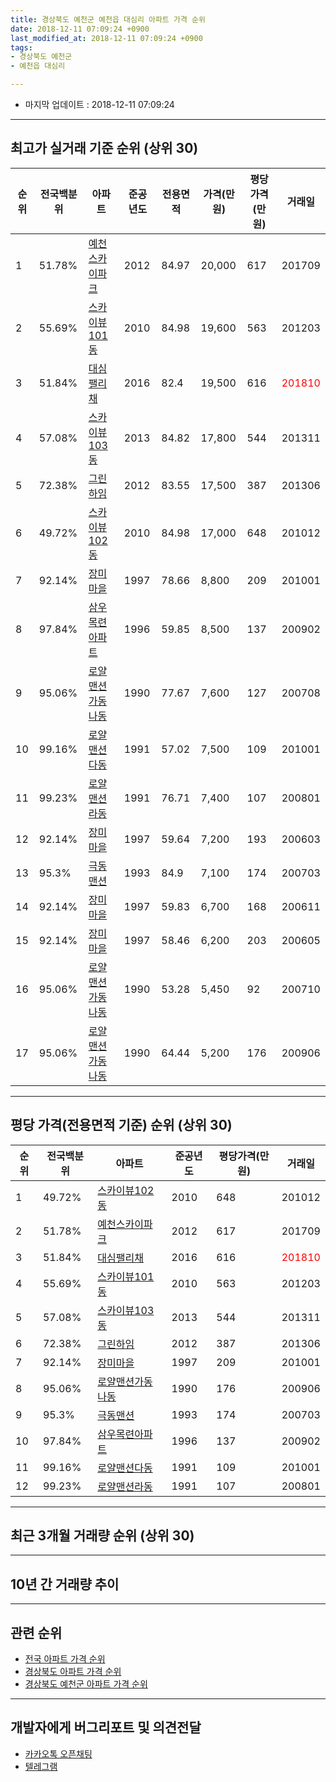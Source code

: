 ```yaml
---
title: 경상북도 예천군 예천읍 대심리 아파트 가격 순위
date: 2018-12-11 07:09:24 +0900
last_modified_at: 2018-12-11 07:09:24 +0900
tags:
- 경상북도 예천군
- 예천읍 대심리

---
```


* 마지막 업데이트 : 2018-12-11 07:09:24

---

## 최고가 실거래 기준 순위 (상위 30)


|순위|전국백분위|아파트|준공년도|전용면적|가격(만원)|평당가격(만원)|거래일|
|---|---|---|---|---|---|---|---|
|1|51.78%|[예천스카이파크](https://search.naver.com/search.naver?query=%EA%B2%BD%EC%83%81%EB%B6%81%EB%8F%84+%EC%98%88%EC%B2%9C%EA%B5%B0+%EC%98%88%EC%B2%9C%EC%9D%8D+%EB%8C%80%EC%8B%AC%EB%A6%AC+%EC%98%88%EC%B2%9C%EC%8A%A4%EC%B9%B4%EC%9D%B4%ED%8C%8C%ED%81%AC)|2012|84.97|20,000|617|201709|
|2|55.69%|[스카이뷰101동](https://search.naver.com/search.naver?query=%EA%B2%BD%EC%83%81%EB%B6%81%EB%8F%84+%EC%98%88%EC%B2%9C%EA%B5%B0+%EC%98%88%EC%B2%9C%EC%9D%8D+%EB%8C%80%EC%8B%AC%EB%A6%AC+%EC%8A%A4%EC%B9%B4%EC%9D%B4%EB%B7%B0101%EB%8F%99)|2010|84.98|19,600|563|201203|
|3|51.84%|[대심팰리채](https://search.naver.com/search.naver?query=%EA%B2%BD%EC%83%81%EB%B6%81%EB%8F%84+%EC%98%88%EC%B2%9C%EA%B5%B0+%EC%98%88%EC%B2%9C%EC%9D%8D+%EB%8C%80%EC%8B%AC%EB%A6%AC+%EB%8C%80%EC%8B%AC%ED%8C%B0%EB%A6%AC%EC%B1%84)|2016|82.4|19,500|616|<span style="color:red">201810</span>|
|4|57.08%|[스카이뷰103동](https://search.naver.com/search.naver?query=%EA%B2%BD%EC%83%81%EB%B6%81%EB%8F%84+%EC%98%88%EC%B2%9C%EA%B5%B0+%EC%98%88%EC%B2%9C%EC%9D%8D+%EB%8C%80%EC%8B%AC%EB%A6%AC+%EC%8A%A4%EC%B9%B4%EC%9D%B4%EB%B7%B0103%EB%8F%99)|2013|84.82|17,800|544|201311|
|5|72.38%|[그린하임](https://search.naver.com/search.naver?query=%EA%B2%BD%EC%83%81%EB%B6%81%EB%8F%84+%EC%98%88%EC%B2%9C%EA%B5%B0+%EC%98%88%EC%B2%9C%EC%9D%8D+%EB%8C%80%EC%8B%AC%EB%A6%AC+%EA%B7%B8%EB%A6%B0%ED%95%98%EC%9E%84)|2012|83.55|17,500|387|201306|
|6|49.72%|[스카이뷰102동](https://search.naver.com/search.naver?query=%EA%B2%BD%EC%83%81%EB%B6%81%EB%8F%84+%EC%98%88%EC%B2%9C%EA%B5%B0+%EC%98%88%EC%B2%9C%EC%9D%8D+%EB%8C%80%EC%8B%AC%EB%A6%AC+%EC%8A%A4%EC%B9%B4%EC%9D%B4%EB%B7%B0102%EB%8F%99)|2010|84.98|17,000|648|201012|
|7|92.14%|[장미마을](https://search.naver.com/search.naver?query=%EA%B2%BD%EC%83%81%EB%B6%81%EB%8F%84+%EC%98%88%EC%B2%9C%EA%B5%B0+%EC%98%88%EC%B2%9C%EC%9D%8D+%EB%8C%80%EC%8B%AC%EB%A6%AC+%EC%9E%A5%EB%AF%B8%EB%A7%88%EC%9D%84)|1997|78.66|8,800|209|201001|
|8|97.84%|[삼우목련아파트](https://search.naver.com/search.naver?query=%EA%B2%BD%EC%83%81%EB%B6%81%EB%8F%84+%EC%98%88%EC%B2%9C%EA%B5%B0+%EC%98%88%EC%B2%9C%EC%9D%8D+%EB%8C%80%EC%8B%AC%EB%A6%AC+%EC%82%BC%EC%9A%B0%EB%AA%A9%EB%A0%A8%EC%95%84%ED%8C%8C%ED%8A%B8)|1996|59.85|8,500|137|200902|
|9|95.06%|[로얄맨션가동나동](https://search.naver.com/search.naver?query=%EA%B2%BD%EC%83%81%EB%B6%81%EB%8F%84+%EC%98%88%EC%B2%9C%EA%B5%B0+%EC%98%88%EC%B2%9C%EC%9D%8D+%EB%8C%80%EC%8B%AC%EB%A6%AC+%EB%A1%9C%EC%96%84%EB%A7%A8%EC%85%98%EA%B0%80%EB%8F%99%EB%82%98%EB%8F%99)|1990|77.67|7,600|127|200708|
|10|99.16%|[로얄맨션다동](https://search.naver.com/search.naver?query=%EA%B2%BD%EC%83%81%EB%B6%81%EB%8F%84+%EC%98%88%EC%B2%9C%EA%B5%B0+%EC%98%88%EC%B2%9C%EC%9D%8D+%EB%8C%80%EC%8B%AC%EB%A6%AC+%EB%A1%9C%EC%96%84%EB%A7%A8%EC%85%98%EB%8B%A4%EB%8F%99)|1991|57.02|7,500|109|201001|
|11|99.23%|[로얄맨션라동](https://search.naver.com/search.naver?query=%EA%B2%BD%EC%83%81%EB%B6%81%EB%8F%84+%EC%98%88%EC%B2%9C%EA%B5%B0+%EC%98%88%EC%B2%9C%EC%9D%8D+%EB%8C%80%EC%8B%AC%EB%A6%AC+%EB%A1%9C%EC%96%84%EB%A7%A8%EC%85%98%EB%9D%BC%EB%8F%99)|1991|76.71|7,400|107|200801|
|12|92.14%|[장미마을](https://search.naver.com/search.naver?query=%EA%B2%BD%EC%83%81%EB%B6%81%EB%8F%84+%EC%98%88%EC%B2%9C%EA%B5%B0+%EC%98%88%EC%B2%9C%EC%9D%8D+%EB%8C%80%EC%8B%AC%EB%A6%AC+%EC%9E%A5%EB%AF%B8%EB%A7%88%EC%9D%84)|1997|59.64|7,200|193|200603|
|13|95.3%|[극동맨션](https://search.naver.com/search.naver?query=%EA%B2%BD%EC%83%81%EB%B6%81%EB%8F%84+%EC%98%88%EC%B2%9C%EA%B5%B0+%EC%98%88%EC%B2%9C%EC%9D%8D+%EB%8C%80%EC%8B%AC%EB%A6%AC+%EA%B7%B9%EB%8F%99%EB%A7%A8%EC%85%98)|1993|84.9|7,100|174|200703|
|14|92.14%|[장미마을](https://search.naver.com/search.naver?query=%EA%B2%BD%EC%83%81%EB%B6%81%EB%8F%84+%EC%98%88%EC%B2%9C%EA%B5%B0+%EC%98%88%EC%B2%9C%EC%9D%8D+%EB%8C%80%EC%8B%AC%EB%A6%AC+%EC%9E%A5%EB%AF%B8%EB%A7%88%EC%9D%84)|1997|59.83|6,700|168|200611|
|15|92.14%|[장미마을](https://search.naver.com/search.naver?query=%EA%B2%BD%EC%83%81%EB%B6%81%EB%8F%84+%EC%98%88%EC%B2%9C%EA%B5%B0+%EC%98%88%EC%B2%9C%EC%9D%8D+%EB%8C%80%EC%8B%AC%EB%A6%AC+%EC%9E%A5%EB%AF%B8%EB%A7%88%EC%9D%84)|1997|58.46|6,200|203|200605|
|16|95.06%|[로얄맨션가동나동](https://search.naver.com/search.naver?query=%EA%B2%BD%EC%83%81%EB%B6%81%EB%8F%84+%EC%98%88%EC%B2%9C%EA%B5%B0+%EC%98%88%EC%B2%9C%EC%9D%8D+%EB%8C%80%EC%8B%AC%EB%A6%AC+%EB%A1%9C%EC%96%84%EB%A7%A8%EC%85%98%EA%B0%80%EB%8F%99%EB%82%98%EB%8F%99)|1990|53.28|5,450|92|200710|
|17|95.06%|[로얄맨션가동나동](https://search.naver.com/search.naver?query=%EA%B2%BD%EC%83%81%EB%B6%81%EB%8F%84+%EC%98%88%EC%B2%9C%EA%B5%B0+%EC%98%88%EC%B2%9C%EC%9D%8D+%EB%8C%80%EC%8B%AC%EB%A6%AC+%EB%A1%9C%EC%96%84%EB%A7%A8%EC%85%98%EA%B0%80%EB%8F%99%EB%82%98%EB%8F%99)|1990|64.44|5,200|176|200906|


---

## 평당 가격(전용면적 기준) 순위 (상위 30)


|순위|전국백분위|아파트|준공년도|평당가격(만원)|거래일|
|---|---|---|---|---|---|
|1|49.72%|[스카이뷰102동](https://search.naver.com/search.naver?query=%EA%B2%BD%EC%83%81%EB%B6%81%EB%8F%84+%EC%98%88%EC%B2%9C%EA%B5%B0+%EC%98%88%EC%B2%9C%EC%9D%8D+%EB%8C%80%EC%8B%AC%EB%A6%AC+%EC%8A%A4%EC%B9%B4%EC%9D%B4%EB%B7%B0102%EB%8F%99)|2010|648|201012|
|2|51.78%|[예천스카이파크](https://search.naver.com/search.naver?query=%EA%B2%BD%EC%83%81%EB%B6%81%EB%8F%84+%EC%98%88%EC%B2%9C%EA%B5%B0+%EC%98%88%EC%B2%9C%EC%9D%8D+%EB%8C%80%EC%8B%AC%EB%A6%AC+%EC%98%88%EC%B2%9C%EC%8A%A4%EC%B9%B4%EC%9D%B4%ED%8C%8C%ED%81%AC)|2012|617|201709|
|3|51.84%|[대심팰리채](https://search.naver.com/search.naver?query=%EA%B2%BD%EC%83%81%EB%B6%81%EB%8F%84+%EC%98%88%EC%B2%9C%EA%B5%B0+%EC%98%88%EC%B2%9C%EC%9D%8D+%EB%8C%80%EC%8B%AC%EB%A6%AC+%EB%8C%80%EC%8B%AC%ED%8C%B0%EB%A6%AC%EC%B1%84)|2016|616|<span style="color:red">201810</span>|
|4|55.69%|[스카이뷰101동](https://search.naver.com/search.naver?query=%EA%B2%BD%EC%83%81%EB%B6%81%EB%8F%84+%EC%98%88%EC%B2%9C%EA%B5%B0+%EC%98%88%EC%B2%9C%EC%9D%8D+%EB%8C%80%EC%8B%AC%EB%A6%AC+%EC%8A%A4%EC%B9%B4%EC%9D%B4%EB%B7%B0101%EB%8F%99)|2010|563|201203|
|5|57.08%|[스카이뷰103동](https://search.naver.com/search.naver?query=%EA%B2%BD%EC%83%81%EB%B6%81%EB%8F%84+%EC%98%88%EC%B2%9C%EA%B5%B0+%EC%98%88%EC%B2%9C%EC%9D%8D+%EB%8C%80%EC%8B%AC%EB%A6%AC+%EC%8A%A4%EC%B9%B4%EC%9D%B4%EB%B7%B0103%EB%8F%99)|2013|544|201311|
|6|72.38%|[그린하임](https://search.naver.com/search.naver?query=%EA%B2%BD%EC%83%81%EB%B6%81%EB%8F%84+%EC%98%88%EC%B2%9C%EA%B5%B0+%EC%98%88%EC%B2%9C%EC%9D%8D+%EB%8C%80%EC%8B%AC%EB%A6%AC+%EA%B7%B8%EB%A6%B0%ED%95%98%EC%9E%84)|2012|387|201306|
|7|92.14%|[장미마을](https://search.naver.com/search.naver?query=%EA%B2%BD%EC%83%81%EB%B6%81%EB%8F%84+%EC%98%88%EC%B2%9C%EA%B5%B0+%EC%98%88%EC%B2%9C%EC%9D%8D+%EB%8C%80%EC%8B%AC%EB%A6%AC+%EC%9E%A5%EB%AF%B8%EB%A7%88%EC%9D%84)|1997|209|201001|
|8|95.06%|[로얄맨션가동나동](https://search.naver.com/search.naver?query=%EA%B2%BD%EC%83%81%EB%B6%81%EB%8F%84+%EC%98%88%EC%B2%9C%EA%B5%B0+%EC%98%88%EC%B2%9C%EC%9D%8D+%EB%8C%80%EC%8B%AC%EB%A6%AC+%EB%A1%9C%EC%96%84%EB%A7%A8%EC%85%98%EA%B0%80%EB%8F%99%EB%82%98%EB%8F%99)|1990|176|200906|
|9|95.3%|[극동맨션](https://search.naver.com/search.naver?query=%EA%B2%BD%EC%83%81%EB%B6%81%EB%8F%84+%EC%98%88%EC%B2%9C%EA%B5%B0+%EC%98%88%EC%B2%9C%EC%9D%8D+%EB%8C%80%EC%8B%AC%EB%A6%AC+%EA%B7%B9%EB%8F%99%EB%A7%A8%EC%85%98)|1993|174|200703|
|10|97.84%|[삼우목련아파트](https://search.naver.com/search.naver?query=%EA%B2%BD%EC%83%81%EB%B6%81%EB%8F%84+%EC%98%88%EC%B2%9C%EA%B5%B0+%EC%98%88%EC%B2%9C%EC%9D%8D+%EB%8C%80%EC%8B%AC%EB%A6%AC+%EC%82%BC%EC%9A%B0%EB%AA%A9%EB%A0%A8%EC%95%84%ED%8C%8C%ED%8A%B8)|1996|137|200902|
|11|99.16%|[로얄맨션다동](https://search.naver.com/search.naver?query=%EA%B2%BD%EC%83%81%EB%B6%81%EB%8F%84+%EC%98%88%EC%B2%9C%EA%B5%B0+%EC%98%88%EC%B2%9C%EC%9D%8D+%EB%8C%80%EC%8B%AC%EB%A6%AC+%EB%A1%9C%EC%96%84%EB%A7%A8%EC%85%98%EB%8B%A4%EB%8F%99)|1991|109|201001|
|12|99.23%|[로얄맨션라동](https://search.naver.com/search.naver?query=%EA%B2%BD%EC%83%81%EB%B6%81%EB%8F%84+%EC%98%88%EC%B2%9C%EA%B5%B0+%EC%98%88%EC%B2%9C%EC%9D%8D+%EB%8C%80%EC%8B%AC%EB%A6%AC+%EB%A1%9C%EC%96%84%EB%A7%A8%EC%85%98%EB%9D%BC%EB%8F%99)|1991|107|200801|


---

## 최근 3개월 거래량 순위 (상위 30)


<div style="width:100%;">
    <canvas id="deal_count_ranking" height="250"></canvas>
</div>


<script>
new Chart(document.getElementById("deal_count_ranking"), {
    type: 'horizontalBar',
    data: {
        labels: ['로얄맨션가동나동', '장미마을', '대심팰리채'],
        datasets: [{
            label: '실거래 수',
            data: [1, 1, 1],
            borderColor: "rgba(255, 0, 128, 1)",
            backgroundColor: "rgba(255, 0, 128, 0.5)",
            fill: false,
        }]
    },
    options: {
        responsive: true,
        title: {
            display: true,
            text: '최근 3개월 거래량 순위'
        },
        tooltips: {
            mode: 'index',
            intersect: false,
            callbacks: {
                title: function(tooltipItems, data) {
                    return "실거래 수:";
                },
                label: function(tooltipItem, data) {
                    return data.labels[tooltipItem.index] + ": " + tooltipItem.xLabel;
                }
            }
        },
        hover: {
            mode: 'nearest',
            intersect: true
        },
        scales: {
            xAxes: [{
                display: true,
                scaleLabel: {
                    display: true,
                    labelString: '실거래 수'
                },
                ticks: {
                    suggestedMin: 0,
                }
            }],
            yAxes: [{
                display: true,
                ticks: {
                    autoSkip: false,
                    callback: function(value, index, values) {
                        if (value.length > 15)
                            return value.substr(0, 13) + "...";
                        else
                            return value;
                    }
                },
                scaleLabel: {
                    display: false,
                }
            }]
        }
    }
});

</script>


---

## 10년 간 거래량 추이


<div style="width:100%;">
    <canvas id="deal_progress" height="250"></canvas>
</div>

<script>
new Chart(document.getElementById("deal_progress"), {
    type: 'line',
    data: {
        labels: ['200812','200901','200902','200903','200904','200905','200906','200907','200908','200909','200910','200911','200912','201001','201002','201003','201004','201005','201006','201007','201008','201009','201010','201011','201012','201101','201102','201103','201104','201105','201106','201107','201108','201109','201110','201111','201112','201201','201202','201203','201204','201205','201206','201207','201208','201209','201210','201211','201212','201301','201302','201303','201304','201305','201306','201307','201308','201309','201310','201311','201312','201401','201402','201403','201404','201405','201406','201407','201408','201409','201410','201411','201412','201501','201502','201503','201504','201505','201506','201507','201508','201509','201510','201511','201512','201601','201602','201603','201604','201605','201606','201607','201608','201609','201610','201611','201612','201701','201702','201703','201704','201705','201706','201707','201708','201709','201710','201711','201712','201801','201802','201803','201804','201805','201806','201807','201808','201809','201810','201811','201812'],
        datasets: [{
            label: '실거래 수',
            pointRadius: 1,
            data: [0, 0, 1, 1, 3, 1, 1, 1, 1, 2, 1, 2, 0, 5, 4, 3, 1, 2, 2, 6, 1, 0, 1, 3, 1, 2, 1, 3, 1, 2, 2, 3, 1, 2, 1, 3, 3, 1, 0, 2, 2, 4, 2, 1, 0, 1, 7, 2, 3, 1, 3, 1, 3, 6, 9, 2, 6, 2, 4, 4, 2, 7, 4, 1, 2, 3, 0, 2, 1, 2, 2, 0, 3, 2, 3, 1, 2, 0, 3, 1, 2, 1, 2, 2, 0, 1, 2, 3, 1, 1, 1, 3, 2, 0, 0, 2, 1, 1, 1, 3, 1, 4, 2, 0, 4, 6, 1, 4, 3, 2, 3, 5, 1, 0, 2, 4, 1, 1, 1, 2, 0],
            borderColor: "rgba(255, 201, 14, 1)",
            backgroundColor: "rgba(255, 201, 14, 0.5)",
            fill: true,
        }]
    },
    options: {
        responsive: true,
        title: {
            display: true,
            text: '10년간 거래량 추이'
        },
        tooltips: {
            mode: 'index',
            intersect: false,
        },
        hover: {
            mode: 'nearest',
            intersect: true
        },
        scales: {
            xAxes: [{
                display: true,
                scaleLabel: {
                    display: true,
                    labelString: '년/월'
                }
            }],
            yAxes: [{
                display: true,
                ticks: {
                    suggestedMin: 0,
                },
                scaleLabel: {
                    display: true,
                    labelString: '실거래 수'
                }
            }]
        }
    }
});

</script>


---

## 관련 순위

- [전국 아파트 가격 순위](https://inasie.github.io/apt-ranking/전국)
- [경상북도 아파트 가격 순위](https://inasie.github.io/apt-ranking/경상북도)
- [경상북도 예천군 아파트 가격 순위](https://inasie.github.io/apt-ranking/경상북도-예천군)


---

## 개발자에게 버그리포트 및 의견전달

- [카카오톡 오픈채팅](https://open.kakao.com/o/gLJUAP4)
- [텔레그램](https://t.me/inasie)

